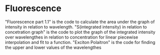 # Fluorescence
"Fluorescence part 1.1" is the code to calculate the area under the graph of intensity in relation to wavelength. 
"S(integrated intensity) in relation to concetration graph" is the code to plot the graph of the integrated intensity over wavelengthes in relation to concentration for linear piecewise interpolation and fit to a function.
"Exciton Polaitron" is the code for finding the upper and lower values of the wavelengthes
